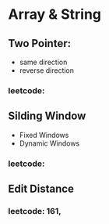# Array & String

## Two Pointer:
  - same direction
  - reverse direction
  ### leetcode:
  
## Silding Window
  - Fixed Windows
  - Dynamic Windows
  ### leetcode:
  
  
## Edit Distance

  ### leetcode: 161, 

